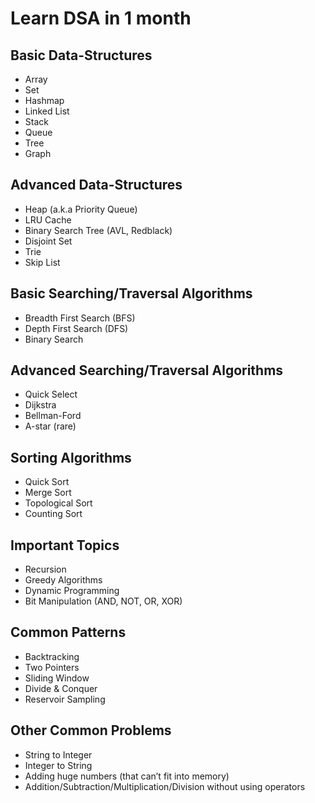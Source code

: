 # Learn DSA in 1 month

## Basic Data-Structures

- Array
- Set
- Hashmap
- Linked List
- Stack
- Queue
- Tree
- Graph

## Advanced Data-Structures

- Heap (a.k.a Priority Queue)
- LRU Cache
- Binary Search Tree (AVL, Redblack)
- Disjoint Set
- Trie
- Skip List

## Basic Searching/Traversal Algorithms

- Breadth First Search (BFS)
- Depth First Search (DFS)
- Binary Search

## Advanced Searching/Traversal Algorithms

- Quick Select
- Dijkstra
- Bellman-Ford
- A-star (rare)

## Sorting Algorithms

- Quick Sort
- Merge Sort
- Topological Sort
- Counting Sort

## Important Topics

- Recursion
- Greedy Algorithms
- Dynamic Programming
- Bit Manipulation (AND, NOT, OR, XOR)

## Common Patterns

- Backtracking
- Two Pointers
- Sliding Window
- Divide & Conquer
- Reservoir Sampling

## Other Common Problems

- String to Integer
- Integer to String
- Adding huge numbers (that can’t fit into memory)
- Addition/Subtraction/Multiplication/Division without using operators
